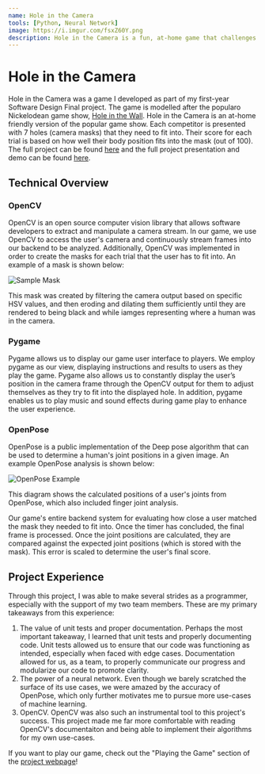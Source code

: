 ```yaml
---
name: Hole in the Camera
tools: [Python, Neural Network]
image: https://i.imgur.com/fsxZ60Y.png
description: Hole in the Camera is a fun, at-home game that challenges users to conform their body into seven distinct "camera holes".
---
```


# Hole in the Camera
Hole in the Camera was a game I developed as part of my first-year Software Design Final project. The game is modelled after the popularo Nickelodean game show, [Hole in the Wall](https://en.wikipedia.org/wiki/Hole_in_the_Wall_(American_game_show)). Hole in the Camera is an at-home friendly version of the popular game show. Each competitor is presented with 7 holes (camera masks) that they need to fit into. Their score for each trial is based on how well their body position fits into the mask (out of 100). The full project can be found [here](https://olincollege.github.io/hole-in-the-camera/) and the full project presentation and demo can be found [here](https://www.youtube.com/watch?v=Sm--6dE8Xso).

## Technical Overview
### OpenCV
OpenCV is an open source computer vision library that allows software developers to extract and manipulate a camera stream. In our game, we use OpenCV to access the user's camera and continuously stream frames into our backend to be analyzed. Additionally, OpenCV was implemented in order to create the masks for each trial that the user has to fit into. An example of a mask is shown below:

![Sample Mask](https://i.imgur.com/5LCzJjv.png)

This mask was created by filtering the camera output based on specific HSV values, and then eroding and dilating them sufficiently until they are rendered to being black and while iamges representing where a human was in the camera.

### Pygame
Pygame allows us to display our game user interface to players. We employ pygame as our view, displaying instructions and results to users as they play the game. Pygame also allows us to constantly display the user’s position in the camera frame through the OpenCV output for them to adjust themselves as they try to fit into the displayed hole. In addition, pygame enables us to play music and sound effects during game play to enhance the user experience.

### OpenPose
OpenPose is a public implementation of the Deep pose algorithm that can be used to determine a human's joint positions in a given image. An example OpenPose analysis is shown below:

![OpenPose Example](https://i.imgur.com/6SRSHZY.png)

This diagram shows the calculated positions of a user's joints from OpenPose, which also included finger joint analysis.

Our game's entire backend system for evaluating how close a user matched the mask they needed to fit into. Once the timer has concluded, the final frame is processed. Once the joint positions are calculated, they are compared against the expected joint positions (which is stored with the mask). This error is scaled to determine the user's final score.

## Project Experience
Through this project, I was able to make several strides as a programmer, especially with the support of my two team members. These are my primary takeaways from this experience:
1. The value of unit tests and proper documentation. Perhaps the most important takeaway, I learned that unit tests and properly documenting code. Unit tests allowed us to ensure that our code was functioning as intended, especially when faced with edge cases. Documentation allowed for us, as a team, to properly communicate our progress and modularize our code to promote clarity.
2. The power of a neural network. Even though we barely scratched the surface of its use cases, we were amazed by the accuracy of OpenPose, which only further motivates me to pursue more use-cases of machine learning.
3. OpenCV. OpenCV was also such an instrumental tool to this project's success. This project made me far more comfortable with reading OpenCV's documentaiton and being able to implement their algorithms for my own use-cases.

If you want to play our game, check out the "Playing the Game" section of the [project webpage](https://olincollege.github.io/hole-in-the-camera/)!